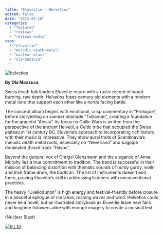 ```yaml
---
title: "Eluveitie – Helvetios"
edited: false
date: "2012-04-18"
categories:
  - "featured"
  - "reviews"
  - "reviews-audio"
tags:
  - "eluveitie"
  - "melodic-death-metal"
  - "nuclear-blast"
  - "ola-mazzuca"
---
```


[![](http://www.hellbound.ca/wp-content/uploads/2012/04/helvetios.jpg "helvetios")](http://www.hellbound.ca/wp-content/uploads/2012/04/helvetios.jpg)

**By Ola Mazzuca**

Swiss death folk leaders Eluveitie return with a rustic record of wood-burning, raw depth. _Helvetios_ fuses century old elements with a modern metal tone that support each other like a horde facing battle.

The concept album begins with emotional, crisp commentary in “Prologue”, before storytelling on somber interlude “Tullianum”, creating a foundation for the graceful “Alesia”. Its focus on Gallic Wars is written from the perspective of the ancient Helvetii, a Celtic tribe that occupied the Swiss plateau in 1st century BC. Eluveitie’s approach to incorporating rich history with their music is impressive. They show aural traits of Scandinavia’s melodic death metal roots, especially on “Neverland” and bagpipe dominated thrash track “Havoc”.

Beyond the guttural vox of Chrigel Glanzmann and the elegance of Anna Murphy lies a true commitment to tradition. The band is successful in their mission of balancing distortion with thematic sounds of hurdy gurdy, violin and Irish frame drum, the bodhrán. The list of instruments doesn’t end there, proving Eluveitie’s skill in addressing listeners with unconventional practices.

The heavy “Uxellodunon” is high energy and festival-friendly before closure in a peaceful epilogue of narrative, rushing waves and wind. Helvetios could never be a novel, but an illustrated storybook as Eluveitie leave new fans and longtime followers alike with enough imagery to create a musical text.

(Nuclear Blast)

[![](http://www.hellbound.ca/wp-content/uploads/2009/05/review9.png "9 / 10")](http://www.hellbound.ca/wp-content/uploads/2009/05/review9.png)
